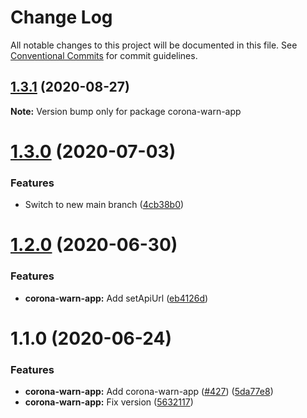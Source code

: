# Change Log

All notable changes to this project will be documented in this file.
See [Conventional Commits](https://conventionalcommits.org) for commit guidelines.

## [1.3.1](https://github.com/ffflorian/api-clients/tree/main/packages/corona-warn-app/compare/corona-warn-app@1.3.0...corona-warn-app@1.3.1) (2020-08-27)

**Note:** Version bump only for package corona-warn-app





# [1.3.0](https://github.com/ffflorian/api-clients/tree/main/packages/corona-warn-app/compare/corona-warn-app@1.2.0...corona-warn-app@1.3.0) (2020-07-03)


### Features

* Switch to new main branch ([4cb38b0](https://github.com/ffflorian/api-clients/tree/main/packages/corona-warn-app/commit/4cb38b0))





# [1.2.0](https://github.com/ffflorian/api-clients/tree/main/packages/corona-warn-app/compare/corona-warn-app@1.1.0...corona-warn-app@1.2.0) (2020-06-30)


### Features

* **corona-warn-app:** Add setApiUrl ([eb4126d](https://github.com/ffflorian/api-clients/tree/main/packages/corona-warn-app/commit/eb4126d))





# 1.1.0 (2020-06-24)


### Features

* **corona-warn-app:** Add corona-warn-app ([#427](https://github.com/ffflorian/api-clients/tree/main/packages/corona-warn-app/issues/427)) ([5da77e8](https://github.com/ffflorian/api-clients/tree/main/packages/corona-warn-app/commit/5da77e8))
* **corona-warn-app:** Fix version ([5632117](https://github.com/ffflorian/api-clients/tree/main/packages/corona-warn-app/commit/5632117))

